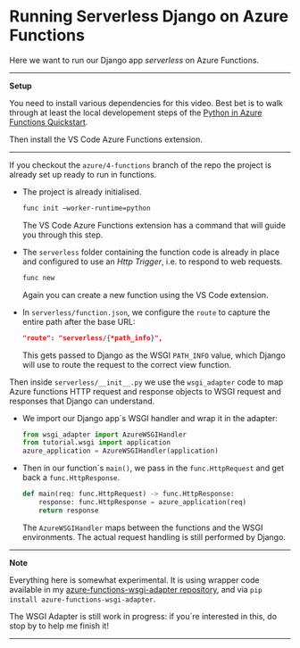 # Running Serverless Django on Azure Functions

Here we want to run our Django app _serverless_ on Azure Functions.

----

**Setup**

You need to install various dependencies for this video. Best bet is to walk through at least the local developement steps of the [Python in Azure Functions Quickstart](https://aka.ms/AA3fvpk).

Then install the VS Code Azure Functions extension.

----

If you checkout the `azure/4-functions` branch of the repo the project is already set up ready to run in functions.

* The project is already initialised.

    ```bash
    func init —worker-runtime=python
    ```

    The VS Code Azure Functions extension has a command that will guide you through this step.

* The `serverless` folder containing the function code is already in place and configured to use an _Http Trigger_, i.e. to respond to web requests.

    ```bash
    func new
    ```

    Again you can create a new function using the VS Code extension.

* In `serverless/function.json`, we configure the `route` to capture the entire path after the base URL:

    ```json
    "route": "serverless/{*path_info}",
    ```

    This gets passed to Django as the WSGI `PATH_INFO` value, which Django will use to route the request to the correct view function.

Then inside `serverless/__init__.py` we use the `wsgi_adapter` code to map Azure functions HTTP request and response objects to WSGI request and responses that Django can understand.

* We import our Django app´s WSGI handler and wrap it in the adapter:

    ```python
    from wsgi_adapter import AzureWSGIHandler
    from tutorial.wsgi import application
    azure_application = AzureWSGIHandler(application)
    ````
* Then in our function´s `main()`, we pass in the `func.HttpRequest` and get back a `func.HttpResponse`.

    ```python
    def main(req: func.HttpRequest) -> func.HttpResponse:
        response: func.HttpResponse = azure_application(req)
        return response
    ````

    The `AzureWSGIHandler` maps between the functions and the WSGI environments. The actual request handling is still performed by Django.

----

**Note**

Everything here is somewhat experimental. It is using wrapper code available in my [azure-functions-wsgi-adapter repository](https://github.com/carltongibson/azure-functions-wsgi-adapter), and via `pip install azure-functions-wsgi-adapter`.

 The WSGI Adapter is still work in progress: if you´re interested in this, do stop by to help me finish it!

----

